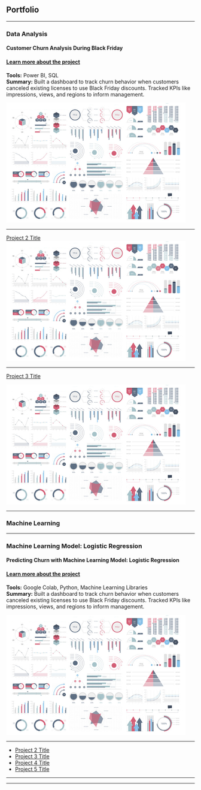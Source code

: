 <!-- this is where the website is: (https://cdsouza2701.github.io/) -->

## Portfolio

---

### Data Analysis
#### Customer Churn Analysis During Black Friday
#### [Learn more about the project](/sample_page) <br> 
**Tools:** Power BI, SQL <br>
**Summary:** Built a dashboard to track churn behavior when customers canceled existing licenses to use Black Friday discounts. Tracked KPIs like impressions, views, and regions to inform management.
 <!--  Assets to Add: Screenshot of dashboard, PDF export from Power BI -->

<img src="images/dummy_thumbnail.jpg?raw=true"/>

---
[Project 2 Title](/pdf/sample_presentation.pdf)
<img src="images/dummy_thumbnail.jpg?raw=true"/>

---
[Project 3 Title](http://example.com/)
<!-- [Project 3 Title](http://example.com/) -->
<img src="images/dummy_thumbnail.jpg?raw=true"/>

---

### Machine Learning

---

### Machine Learning Model: Logistic Regression
#### Predicting Churn with Machine Learning Model: Logistic Regression
#### [Learn more about the project](/Predicting-Churn-with-Machine-Learning-Model-Logistic-Regression.md) <br> 
**Tools:** Google Colab, Python, Machine Learning Libraries <br>
**Summary:** Built a dashboard to track churn behavior when customers canceled existing licenses to use Black Friday discounts. Tracked KPIs like impressions, views, and regions to inform management.
 <!--  Assets to Add: Screenshot of dashboard, PDF export from Power BI -->

<img src="images/dummy_thumbnail.jpg?raw=true"/>

---
- [Project 2 Title](http://example.com/)
- [Project 3 Title](http://example.com/)
- [Project 4 Title](http://example.com/)
- [Project 5 Title](http://example.com/)

---




---
 <!-- <p style="font-size:11px">Page template forked from <a href="https://github.com/evanca/quick-portfolio">evanca</a></p> -->
<!-- Remove above link if you don't want to attibute -->
